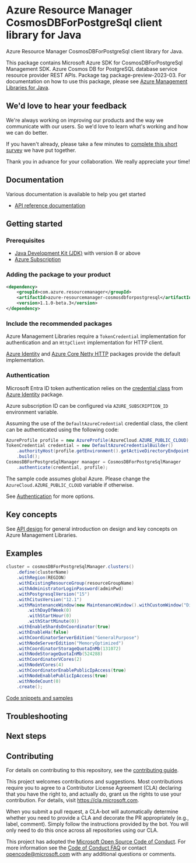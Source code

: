 # Azure Resource Manager CosmosDBForPostgreSql client library for Java

Azure Resource Manager CosmosDBForPostgreSql client library for Java.

This package contains Microsoft Azure SDK for CosmosDBForPostgreSql Management SDK. Azure Cosmos DB for PostgreSQL database service resource provider REST APIs. Package tag package-preview-2023-03. For documentation on how to use this package, please see [Azure Management Libraries for Java](https://aka.ms/azsdk/java/mgmt).

## We'd love to hear your feedback

We're always working on improving our products and the way we communicate with our users. So we'd love to learn what's working and how we can do better.

If you haven't already, please take a few minutes to [complete this short survey][survey] we have put together.

Thank you in advance for your collaboration. We really appreciate your time!

## Documentation

Various documentation is available to help you get started

- [API reference documentation][docs]

## Getting started

### Prerequisites

- [Java Development Kit (JDK)][jdk] with version 8 or above
- [Azure Subscription][azure_subscription]

### Adding the package to your product

[//]: # ({x-version-update-start;com.azure.resourcemanager:azure-resourcemanager-cosmosdbforpostgresql;current})
```xml
<dependency>
    <groupId>com.azure.resourcemanager</groupId>
    <artifactId>azure-resourcemanager-cosmosdbforpostgresql</artifactId>
    <version>1.1.0-beta.3</version>
</dependency>
```
[//]: # ({x-version-update-end})

### Include the recommended packages

Azure Management Libraries require a `TokenCredential` implementation for authentication and an `HttpClient` implementation for HTTP client.

[Azure Identity][azure_identity] and [Azure Core Netty HTTP][azure_core_http_netty] packages provide the default implementation.

### Authentication

Microsoft Entra ID token authentication relies on the [credential class][azure_identity_credentials] from [Azure Identity][azure_identity] package.

Azure subscription ID can be configured via `AZURE_SUBSCRIPTION_ID` environment variable.

Assuming the use of the `DefaultAzureCredential` credential class, the client can be authenticated using the following code:

```java
AzureProfile profile = new AzureProfile(AzureCloud.AZURE_PUBLIC_CLOUD);
TokenCredential credential = new DefaultAzureCredentialBuilder()
    .authorityHost(profile.getEnvironment().getActiveDirectoryEndpoint())
    .build();
CosmosDBForPostgreSqlManager manager = CosmosDBForPostgreSqlManager
    .authenticate(credential, profile);
```

The sample code assumes global Azure. Please change the `AzureCloud.AZURE_PUBLIC_CLOUD` variable if otherwise.

See [Authentication][authenticate] for more options.

## Key concepts

See [API design][design] for general introduction on design and key concepts on Azure Management Libraries.

## Examples

```java
cluster = cosmosDBForPostgreSqlManager.clusters()
    .define(clusterName)
    .withRegion(REGION)
    .withExistingResourceGroup(resourceGroupName)
    .withAdministratorLoginPassword(adminPwd)
    .withPostgresqlVersion("15")
    .withCitusVersion("12.1")
    .withMaintenanceWindow(new MaintenanceWindow().withCustomWindow("Disabled")
        .withDayOfWeek(0)
        .withStartHour(0)
        .withStartMinute(0))
    .withEnableShardsOnCoordinator(true)
    .withEnableHa(false)
    .withCoordinatorServerEdition("GeneralPurpose")
    .withNodeServerEdition("MemoryOptimized")
    .withCoordinatorStorageQuotaInMb(131072)
    .withNodeStorageQuotaInMb(524288)
    .withCoordinatorVCores(2)
    .withNodeVCores(4)
    .withCoordinatorEnablePublicIpAccess(true)
    .withNodeEnablePublicIpAccess(true)
    .withNodeCount(0)
    .create();
```
[Code snippets and samples](https://github.com/Azure/azure-sdk-for-java/blob/main/sdk/cosmosdbforpostgresql/azure-resourcemanager-cosmosdbforpostgresql/SAMPLE.md)


## Troubleshooting

## Next steps

## Contributing

For details on contributing to this repository, see the [contributing guide][cg].

This project welcomes contributions and suggestions. Most contributions require you to agree to a Contributor License Agreement (CLA) declaring that you have the right to, and actually do, grant us the rights to use your contribution. For details, visit <https://cla.microsoft.com>.

When you submit a pull request, a CLA-bot will automatically determine whether you need to provide a CLA and decorate the PR appropriately (e.g., label, comment). Simply follow the instructions provided by the bot. You will only need to do this once across all repositories using our CLA.

This project has adopted the [Microsoft Open Source Code of Conduct][coc]. For more information see the [Code of Conduct FAQ][coc_faq] or contact <opencode@microsoft.com> with any additional questions or comments.

<!-- LINKS -->
[survey]: https://microsoft.qualtrics.com/jfe/form/SV_ehN0lIk2FKEBkwd?Q_CHL=DOCS
[docs]: https://azure.github.io/azure-sdk-for-java/
[jdk]: https://learn.microsoft.com/azure/developer/java/fundamentals/
[azure_subscription]: https://azure.microsoft.com/free/
[azure_identity]: https://github.com/Azure/azure-sdk-for-java/blob/main/sdk/identity/azure-identity
[azure_identity_credentials]: https://github.com/Azure/azure-sdk-for-java/tree/main/sdk/identity/azure-identity#credentials
[azure_core_http_netty]: https://github.com/Azure/azure-sdk-for-java/blob/main/sdk/core/azure-core-http-netty
[authenticate]: https://github.com/Azure/azure-sdk-for-java/blob/main/sdk/resourcemanager/docs/AUTH.md
[design]: https://github.com/Azure/azure-sdk-for-java/blob/main/sdk/resourcemanager/docs/DESIGN.md
[cg]: https://github.com/Azure/azure-sdk-for-java/blob/main/CONTRIBUTING.md
[coc]: https://opensource.microsoft.com/codeofconduct/
[coc_faq]: https://opensource.microsoft.com/codeofconduct/faq/
